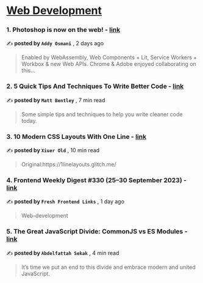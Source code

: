 
<h1><a href=https://medium.com/tag/web-development/recommended target="_blank" rel="noopener noreferrer">Web Development</a></h1>
<h3>1. Photoshop is now on the web! - <a href=https://medium.com/@addyosmani/photoshop-is-now-on-the-web-38d70954365a?source=tag_recommended_feed---------0-84----------web_development----------3be709d0_6ca6_47e9_b0b9_edf224eedc1d------- target="_blank" rel="noopener noreferrer">link</a></h3>

✍️ **posted by `Addy Osmani`** <date> , 2 days ago</date>

<blockquote>Enabled by WebAssembly, Web Components + Lit, Service Workers + Workbox & new Web APIs. Chrome & Adobe enjoyed collaborating on this…</blockquote>

<h3>2. 5 Quick Tips And Techniques To Write Better Code - <a href=https://medium.com/gitconnected/5-quick-tips-and-techniques-to-write-better-code-f815bbc5bdb6?source=tag_recommended_feed---------1-107----------web_development----------3be709d0_6ca6_47e9_b0b9_edf224eedc1d------- target="_blank" rel="noopener noreferrer">link</a></h3>

✍️ **posted by `Matt Bentley`** <date> , 7 min read</date>

<blockquote>Some simple tips and techniques to help you write cleaner code today.</blockquote>

<h3>3. 10 Modern CSS Layouts With One Line - <a href=https://medium.com/javascript-in-plain-english/10-modern-css-layouts-with-one-line-a059846c2140?source=tag_recommended_feed---------2-85----------web_development----------3be709d0_6ca6_47e9_b0b9_edf224eedc1d------- target="_blank" rel="noopener noreferrer">link</a></h3>

✍️ **posted by `Xiuer Old`** <date> , 10 min read</date>

<blockquote>Original:https://1linelayouts.glitch.me/</blockquote>

<h3>4. Frontend Weekly Digest #330 (25–30 September 2023) - <a href=https://medium.com/@frontender-ua/frontend-weekly-digest-330-25-30-september-2023-15278beac001?source=tag_recommended_feed---------3-84----------web_development----------3be709d0_6ca6_47e9_b0b9_edf224eedc1d------- target="_blank" rel="noopener noreferrer">link</a></h3>

✍️ **posted by `Fresh Frontend Links`** <date> , 1 day ago</date>

<blockquote>Web-development</blockquote>

<h3>5. The Great JavaScript Divide: CommonJS vs ES Modules - <a href=https://medium.com/javascript-in-plain-english/the-great-javascript-divide-commonjs-vs-es-modules-6a6e0aa91286?source=tag_recommended_feed---------4-107----------web_development----------3be709d0_6ca6_47e9_b0b9_edf224eedc1d------- target="_blank" rel="noopener noreferrer">link</a></h3>

✍️ **posted by `Abdelfattah Sekak`** <date> , 4 min read</date>

<blockquote>It’s time we put an end to this divide and embrace modern and united JavaScript.</blockquote>

